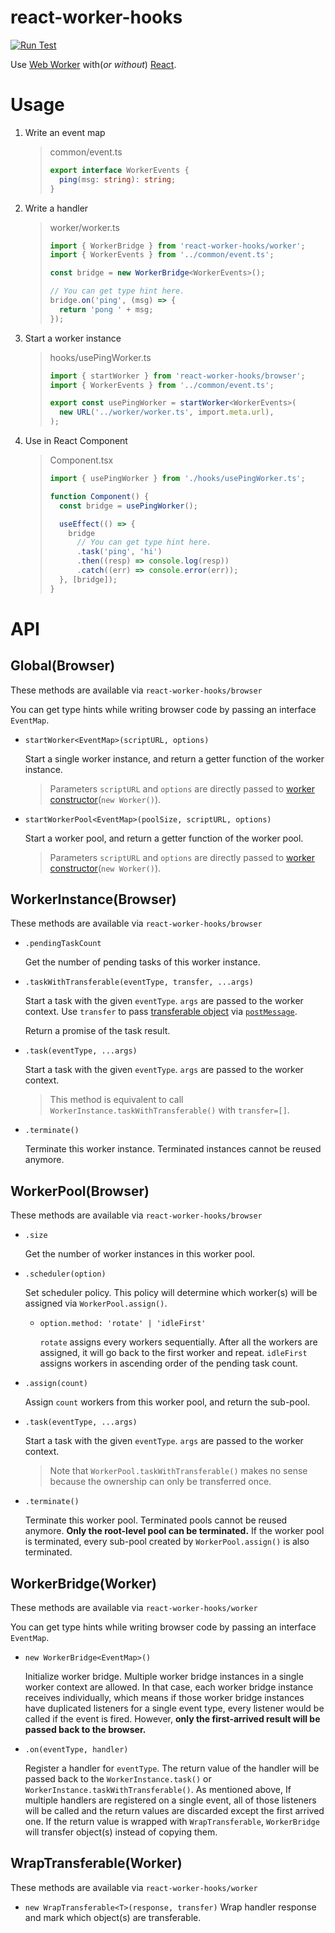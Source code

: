 # react-worker-hooks

[![Run Test](https://github.com/laireyx/react-worker-hooks/actions/workflows/test.yml/badge.svg)](https://github.com/laireyx/react-worker-hooks/actions/workflows/test.yml)

Use [Web Worker](https://developer.mozilla.org/en-US/docs/Web/API/Web_Workers_API) with(_or without_) [React](https://react.dev/).

# Usage

1. Write an event map

   > common/event.ts
   >
   > ```typescript
   > export interface WorkerEvents {
   >   ping(msg: string): string;
   > }
   > ```

2. Write a handler

   > worker/worker.ts
   >
   > ```typescript
   > import { WorkerBridge } from 'react-worker-hooks/worker';
   > import { WorkerEvents } from '../common/event.ts';
   >
   > const bridge = new WorkerBridge<WorkerEvents>();
   >
   > // You can get type hint here.
   > bridge.on('ping', (msg) => {
   >   return 'pong ' + msg;
   > });
   > ```

3. Start a worker instance

   > hooks/usePingWorker.ts
   >
   > ```typescript
   > import { startWorker } from 'react-worker-hooks/browser';
   > import { WorkerEvents } from '../common/event.ts';
   >
   > export const usePingWorker = startWorker<WorkerEvents>(
   >   new URL('../worker/worker.ts', import.meta.url),
   > );
   > ```

4. Use in React Component
   > Component.tsx
   >
   > ```typescript
   > import { usePingWorker } from './hooks/usePingWorker.ts';
   >
   > function Component() {
   >   const bridge = usePingWorker();
   >
   >   useEffect(() => {
   >     bridge
   >       // You can get type hint here.
   >       .task('ping', 'hi')
   >       .then((resp) => console.log(resp))
   >       .catch((err) => console.error(err));
   >   }, [bridge]);
   > }
   > ```

# API

## Global(Browser)

These methods are available via `react-worker-hooks/browser`

You can get type hints while writing browser code by passing an interface `EventMap`.

- `startWorker<EventMap>(scriptURL, options)`

  Start a single worker instance, and return a getter function of the worker instance.

  > Parameters `scriptURL` and `options` are directly passed to [worker constructor](https://developer.mozilla.org/en-US/docs/Web/API/Worker/Worker)(`new Worker()`).

- `startWorkerPool<EventMap>(poolSize, scriptURL, options)`

  Start a worker pool, and return a getter function of the worker pool.

  > Parameters `scriptURL` and `options` are directly passed to [worker constructor](https://developer.mozilla.org/en-US/docs/Web/API/Worker/Worker)(`new Worker()`).

## WorkerInstance(Browser)

These methods are available via `react-worker-hooks/browser`

- `.pendingTaskCount`

  Get the number of pending tasks of this worker instance.

- `.taskWithTransferable(eventType, transfer, ...args)`

  Start a task with the given `eventType`. `args` are passed to the worker context. Use `transfer` to pass [transferable object](https://developer.mozilla.org/en-US/docs/Web/API/Web_Workers_API/Transferable_objects) via [`postMessage`](https://developer.mozilla.org/en-US/docs/Web/API/Worker/postMessage).

  Return a promise of the task result.

- `.task(eventType, ...args)`

  Start a task with the given `eventType`. `args` are passed to the worker context.

  > This method is equivalent to call `WorkerInstance.taskWithTransferable()` with `transfer=[]`.

- `.terminate()`

  Terminate this worker instance. Terminated instances cannot be reused anymore.

## WorkerPool(Browser)

These methods are available via `react-worker-hooks/browser`

- `.size`

  Get the number of worker instances in this worker pool.

- `.scheduler(option)`

  Set scheduler policy. This policy will determine which worker(s) will be assigned via `WorkerPool.assign()`.

  - `option.method: 'rotate' | 'idleFirst'`

    `rotate` assigns every workers sequentially. After all the workers are assigned, it will go back to the first worker and repeat.
    `idleFirst` assigns workers in ascending order of the pending task count.

- `.assign(count)`

  Assign `count` workers from this worker pool, and return the sub-pool.

- `.task(eventType, ...args)`

  Start a task with the given `eventType`. `args` are passed to the worker context.

  > Note that `WorkerPool.taskWithTransferable()` makes no sense because the ownership can only be transferred once.

- `.terminate()`

  Terminate this worker pool. Terminated pools cannot be reused anymore.
  **Only the root-level pool can be terminated.** If the worker pool is terminated, every sub-pool created by `WorkerPool.assign()` is also terminated.

## WorkerBridge(Worker)

These methods are available via `react-worker-hooks/worker`

You can get type hints while writing browser code by passing an interface `EventMap`.

- `new WorkerBridge<EventMap>()`

  Initialize worker bridge.
  Multiple worker bridge instances in a single worker context are allowed. In that case, each worker bridge instance receives individually, which means if those worker bridge instances have duplicated listeners for a single event type, every listener would be called if the event is fired.
  However, **only the first-arrived result will be passed back to the browser.**

- `.on(eventType, handler)`

  Register a handler for `eventType`. The return value of the handler will be passed back to the `WorkerInstance.task()` or `WorkerInstance.taskWithTransferable()`.
  As mentioned above, If multiple handlers are registered on a single event, all of those listeners will be called and the return values are discarded except the first arrived one.
  If the return value is wrapped with `WrapTransferable`, `WorkerBridge` will transfer object(s) instead of copying them.

## WrapTransferable(Worker)

These methods are available via `react-worker-hooks/worker`

- `new WrapTransferable<T>(response, transfer)`
  Wrap handler response and mark which object(s) are transferable.
